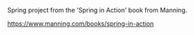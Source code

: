 Spring project from the 'Spring in Action' book from Manning.
  
https://www.manning.com/books/spring-in-action
